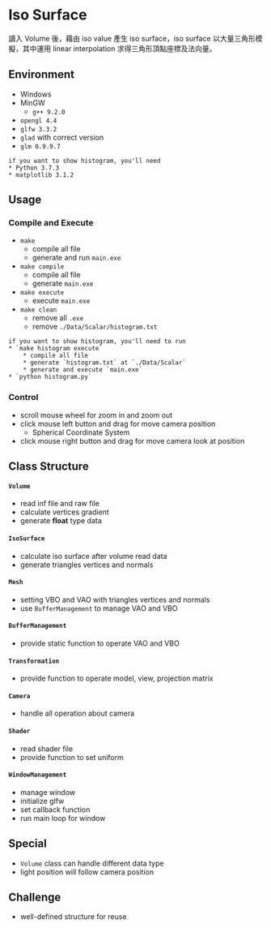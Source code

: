 # Iso Surface
讀入 Volume 後，藉由 iso value 產生 iso surface，iso surface 以大量三角形模擬，其中運用 linear interpolation 求得三角形頂點座標及法向量。

## Environment
* Windows
* MinGW
    * `g++ 9.2.0`
* `opengl 4.4`
* `glfw 3.3.2`
* `glad` with correct version
* `glm 0.9.9.7`

```
if you want to show histogram, you'll need
* Python 3.7.3
* matplotlib 3.1.2
```

## Usage

### Compile and Execute
* `make`
    * compile all file
    * generate and run `main.exe`
* `make compile`
    * compile all file
    * generate `main.exe`
* `make execute`
    * execute `main.exe`
* `make clean`
    * remove all `.exe`
    * remove `./Data/Scalar/histogram.txt`

```
if you want to show histogram, you'll need to run
* `make histogram execute`
    * compile all file
    * generate `histogram.txt` at `./Data/Scalar`
    * generate and execute `main.exe`
* `python histogram.py`
```

### Control
* scroll mouse wheel for zoom in and zoom out
* click mouse left button and drag for move camera position
    * Spherical Coordinate System
* click mouse right button and drag for move camera look at position

## Class Structure

#### `Volume`
* read inf file and raw file
* calculate vertices gradient
* generate **float** type data

#### `IsoSurface`
* calculate iso surface after volume read data
* generate triangles vertices and normals

#### `Mesh`
* setting VBO and VAO with triangles vertices and normals
* use `BufferManagement` to manage VAO and VBO

#### `BufferManagement`
* provide static function to operate VAO and VBO

#### `Transformation`
* provide function to operate model, view, projection matrix

#### `Camera`
* handle all operation about camera

#### `Shader`
* read shader file
* provide function to set uniform

#### `WindowManagement`
* manage window
* initialize glfw
* set callback function
* run main loop for window

## Special
* `Volume` class can handle different data type
* light position will follow camera position

## Challenge
* well-defined structure for reuse